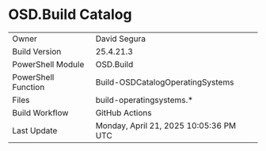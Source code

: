 ﻿# OSD.Build Catalog

| | |
|-|-|
| Owner | David Segura |
| Build Version | 25.4.21.3 |
| PowerShell Module | OSD.Build |
| PowerShell Function | Build-OSDCatalogOperatingSystems |
| Files | build-operatingsystems.* |
| Build Workflow | GitHub Actions |
| Last Update | Monday, April 21, 2025 10:05:36 PM UTC |
